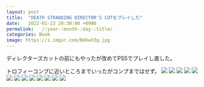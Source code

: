 ```yaml
---
layout: post
title:  "DEATH STRANDING DIRECTOR'S CUTをプレイした"
date:   2022-02-23 20:30:00 +0900
permalink:   /:year-:month-:day-:title/
categories: Book
image: https://i.imgur.com/NUkwV3g.jpg
---
```

ディレクターズカットの前にもやったが改めてPS5でプレイし直した。  

トロフィーコンプに近いところまでいったがコンプまではせず。
![](https://i.imgur.com/tGZwPTC.jpg)
![](https://i.imgur.com/9R5dmWG.jpg)
![](https://i.imgur.com/Aly45cX.jpg)
![](https://i.imgur.com/JOBZR6q.jpg)
![](https://i.imgur.com/dacKMfj.jpg)
![](https://i.imgur.com/W0bNQr0.jpg)
![](https://i.imgur.com/hSOFHyq.jpg)
![](https://i.imgur.com/ExdObMN.jpg)
![](https://i.imgur.com/oFwA4fD.jpg)
![](https://i.imgur.com/QmmnuDt.jpg)
![](https://i.imgur.com/Qaarf0z.jpg)
![](https://i.imgur.com/djZoFHb.jpg)
![](https://i.imgur.com/XNQWYhv.jpg)